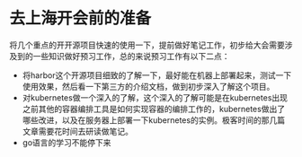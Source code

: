 # 去上海开会前的准备
将几个重点的开开源项目快速的使用一下，提前做好笔记工作，初步给大会需要涉及到的一些知识做好预习工作，总的来说预习工作有以下二点：

- 将harbor这个开源项目细致的了解一下，最好能在机器上部署起来，测试一下使用效果，然后看一下第三方的介绍文档，做到初步深入了解这个项目。
- 对kubernetes做一个深入的了解，这个深入的了解可能是在kubernetes出现之前其他的容器编排工具是如何实现容器的编排工作的，kubernetes做出了哪些改进，以及在服务器上部署一下kubernetes的实例。极客时间的那几篇文章需要花时间去研读做笔记。
- go语言的学习不能停下来